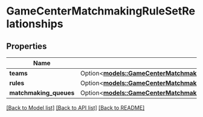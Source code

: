# GameCenterMatchmakingRuleSetRelationships

## Properties

Name | Type | Description | Notes
------------ | ------------- | ------------- | -------------
**teams** | Option<[**models::GameCenterMatchmakingRuleSetRelationshipsTeams**](GameCenterMatchmakingRuleSet_relationships_teams.md)> |  | [optional]
**rules** | Option<[**models::GameCenterMatchmakingRuleSetRelationshipsRules**](GameCenterMatchmakingRuleSet_relationships_rules.md)> |  | [optional]
**matchmaking_queues** | Option<[**models::GameCenterMatchmakingRuleSetRelationshipsMatchmakingQueues**](GameCenterMatchmakingRuleSet_relationships_matchmakingQueues.md)> |  | [optional]

[[Back to Model list]](../README.md#documentation-for-models) [[Back to API list]](../README.md#documentation-for-api-endpoints) [[Back to README]](../README.md)


